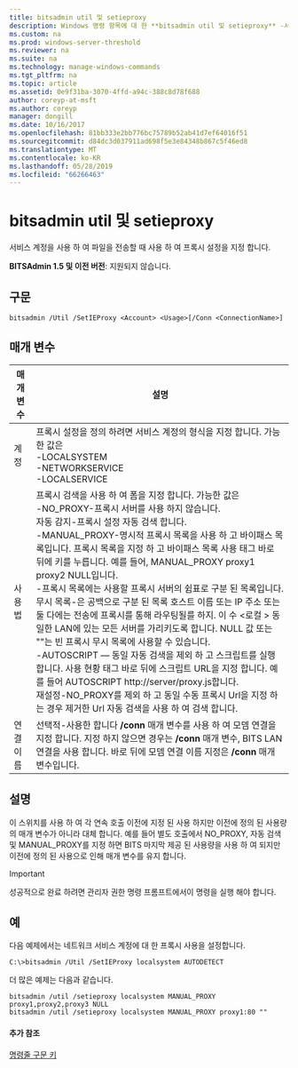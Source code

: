 ```yaml
---
title: bitsadmin util 및 setieproxy
description: Windows 명령 항목에 대 한 **bitsadmin util 및 setieproxy** -서비스 계정을 사용 하 여 파일을 전송할 때 사용할 프록시 설정을 설정 합니다.
ms.custom: na
ms.prod: windows-server-threshold
ms.reviewer: na
ms.suite: na
ms.technology: manage-windows-commands
ms.tgt_pltfrm: na
ms.topic: article
ms.assetid: 0e9f31ba-3070-4ffd-a94c-388c8d78f688
author: coreyp-at-msft
ms.author: coreyp
manager: dongill
ms.date: 10/16/2017
ms.openlocfilehash: 81bb333e2bb776bc75789b52ab41d7ef64016f51
ms.sourcegitcommit: d84dc3d037911ad698f5e3e84348b867c5f46ed8
ms.translationtype: MT
ms.contentlocale: ko-KR
ms.lasthandoff: 05/28/2019
ms.locfileid: "66266463"
---
```

# <a name="bitsadmin-util-and-setieproxy"></a>bitsadmin util 및 setieproxy

서비스 계정을 사용 하 여 파일을 전송할 때 사용 하 여 프록시 설정을 지정 합니다.

**BITSAdmin 1.5 및 이전 버전**: 지원되지 않습니다.

## <a name="syntax"></a>구문

```
bitsadmin /Util /SetIEProxy <Account> <Usage>[/Conn <ConnectionName>]
```

## <a name="parameters"></a>매개 변수

|매개 변수|설명|
|---------|-----------|
|계정|프록시 설정을 정의 하려면 서비스 계정의 형식을 지정 합니다. 가능한 값은</br>-LOCALSYSTEM</br>-NETWORKSERVICE</br>-LOCALSERVICE|
|사용법|프록시 검색을 사용 하 여 폼을 지정 합니다. 가능한 값은</br>-NO_PROXY-프록시 서버를 사용 하지 않습니다.</br>자동 감지-프록시 설정 자동 검색 합니다.</br>-MANUAL_PROXY-명시적 프록시 목록을 사용 하 고 바이패스 목록입니다. 프록시 목록을 지정 하 고 바이패스 목록 사용 태그 바로 뒤에 키를 누릅니다. 예를 들어, MANUAL_PROXY proxy1 proxy2 NULL입니다.</br>    -프록시 목록에는 사용할 프록시 서버의 쉼표로 구분 된 목록입니다.</br>    무시 목록-은 공백으로 구분 된 목록 호스트 이름 또는 IP 주소 또는 둘 다에는 전송에 프록시를 통해 라우팅될를 하지. 이 수 \<로컬 > 동일한 LAN에 있는 모든 서버를 가리키도록 합니다. NULL 값 또는 ""는 빈 프록시 무시 목록에 사용할 수 있습니다.</br>-AUTOSCRIPT — 동일 자동 검색을 제외 하 고 스크립트를 실행 합니다. 사용 현황 태그 바로 뒤에 스크립트 URL을 지정 합니다. 예를 들어 AUTOSCRIPT http://server/proxy.js합니다.</br>재설정-NO_PROXY를 제외 하 고 동일 수동 프록시 Url을 지정 하는 경우 제거한 Url 자동 검색을 사용 하 여 검색 합니다.|
|연결 이름|선택적-사용한 합니다 **/conn** 매개 변수를 사용 하 여 모뎀 연결을 지정 합니다. 지정 하지 않으면 경우는 **/conn** 매개 변수, BITS LAN 연결을 사용 합니다. 바로 뒤에 모뎀 연결 이름 지정은 **/conn** 매개 변수입니다.|

## <a name="remarks"></a>설명

이 스위치를 사용 하 여 각 연속 호출 이전에 지정 된 사용 하지만 이전에 정의 된 사용량의 매개 변수가 아니라 대체 합니다. 예를 들어 별도 호출에서 NO_PROXY, 자동 검색 및 MANUAL_PROXY를 지정 하면 BITS 마지막 제공 된 사용량을 사용 하 여 되지만 이전에 정의 된 사용으로 인해 매개 변수를 유지 합니다.

> [!IMPORTANT]
> 성공적으로 완료 하려면 관리자 권한 명령 프롬프트에서이 명령을 실행 해야 합니다.

## <a name="examples"></a>예

다음 예제에서는 네트워크 서비스 계정에 대 한 프록시 사용을 설정합니다.

```
C:\>bitsadmin /Util /SetIEProxy localsystem AUTODETECT
```

더 많은 예제는 다음과 같습니다.

```
bitsadmin /util /setieproxy localsystem MANUAL_PROXY proxy1,proxy2,proxy3 NULL
bitsadmin /util /setieproxy localsystem MANUAL_PROXY proxy1:80 ""
```

#### <a name="additional-references"></a>추가 참조

[명령줄 구문 키](command-line-syntax-key.md)